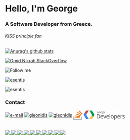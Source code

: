 <h1 align="left">Hello, I'm George</h1>

<h3 align="left">A Software Developer from Greece.</h3>

<h6 align="left">KISS principle fan</h6>

[![Anurag's github stats](https://github-readme-stats.vercel.app/api?username=esentis&count_private=true&show_icons=true&theme=github_dark)](https://github.com/anuraghazra/github-readme-stats)

[![Omid Nikrah StackOverflow](https://github-readme-stackoverflow.vercel.app/?userID=12413404&layout=compact&theme=dark)](https://stackoverflow.com/users/12413404/esentis)

![Follow me](https://img.shields.io/github/followers/esentis?style=social)

<a href="https://pub.dev/publishers/esentis.dev/packages">
<p align="left"> <img src="https://img.shields.io/badge/Published-Libraries-0175ca?style=style=for-the-badge&logo=flutter" alt="esentis" /> </p>
<a/>

<p align="left"> <img src="https://komarev.com/ghpvc/?username=esentis&color=0175ca&style=for-the-badge" alt="esentis" /> </p>

### Contact

<p align="left"><a href="mailto:esentakos@yahoo.gr" target="blank"><img align="center" src="https://cdn.worldvectorlogo.com/logos/mail-ios.svg" alt="e-mail" height="30" width="30" /></a>
<a href="https://linkedin.com/in/gleonidis" target="blank"><img align="center" src="https://cdn.worldvectorlogo.com/logos/linkedin-icon-2.svg" alt="gleonidis" height="30" width="30" /></a>
<a href="https://play.google.com/store/apps/dev?id=7040603848130357887" target="blank"><img align="center" src="https://cdn.worldvectorlogo.com/logos/google-play-5.svg" alt="gleonidis" height="30" width="30" /></a>
<a href="https://stackoverflow.com/users/12413404/esentis?tab=profile" target="blank"><img align="center" src="images/stack.svg" alt="stackOverflow" height="30" width="30" /></a>
<a href="https://g.dev/esen" target="blank"><img align="center" src="images/google-developers.svg" alt="Google Developers" height="30"  /></a>
</p>
<br>

<a href="https://github.com/esentis/Flutter-Movies-Application">
  <img align="center" src="https://github-readme-stats.vercel.app/api/pin/?username=esentis&repo=Flutter-Movies-Application&theme=github_dark" />
</a>
<a href="https://github.com/esentis/string_extensions">
  <img align="center" src="https://github-readme-stats.vercel.app/api/pin/?username=esentis&repo=string_extensions&theme=github_dark" />
</a>
<a href="https://github.com/esentis/multiple_search_selection">
  <img align="center" src="https://github-readme-stats.vercel.app/api/pin/?username=esentis&repo=multiple_search_selection&theme=github_dark" />
</a>
<a href="https://github.com/esentis/photocanvas">
  <img align="center" src="https://github-readme-stats.vercel.app/api/pin/?username=esentis&repo=photocanvas&theme=github_dark" />
</a>
<a href="https://github.com/esentis/personal-website-flutter">
  <img align="center" src="https://github-readme-stats.vercel.app/api/pin/?username=esentis&repo=personal-website-flutter&theme=github_dark" />
</a>
<a href="https://github.com/esentis/ieemdb-adopse-2021">
  <img align="center" src="https://github-readme-stats.vercel.app/api/pin/?username=esentis&repo=ieemdb-adopse-2021&theme=github_dark" />
</a>
<a href="https://github.com/esentis/Blue-Waves-Flutter">
  <img align="center" src="https://github-readme-stats.vercel.app/api/pin/?username=esentis&repo=Blue-Waves-Flutter&theme=github_dark" />
</a>
<a href="https://github.com/esentis/load_switch">
  <img align="center" src="https://github-readme-stats.vercel.app/api/pin/?username=esentis&repo=load_switch&theme=github_dark" />
</a>
<a href="https://github.com/esentis/Real-Pet-Online-Catalog">
  <img align="center" src="https://github-readme-stats.vercel.app/api/pin/?username=esentis&repo=Real-Pet-Online-Catalog&theme=github_dark" />
</a>
<a href="https://github.com/esentis/feelm-movie-guru">
  <img align="center" src="https://github-readme-stats.vercel.app/api/pin/?username=esentis&repo=feelm-movie-guru&theme=github_dark" />
</a>
